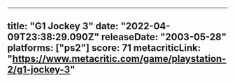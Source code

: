 
---
title: "G1 Jockey 3"
date: "2022-04-09T23:38:29.090Z"
releaseDate: "2003-05-28"
platforms: ["ps2"]
score: 71
metacriticLink: "https://www.metacritic.com/game/playstation-2/g1-jockey-3"
---
